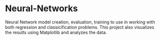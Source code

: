 # Neural-Networks
Neural Network model creation, evaluation, training to use in working with both regression and classicification problems. This project also visualizes the results using Matplotlib and analyzes the data.
